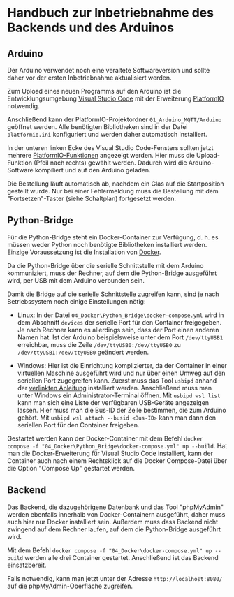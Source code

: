 # Handbuch zur Inbetriebnahme des Backends und des Arduinos

## Arduino

Der Arduino verwendet noch eine veraltete Softwareversion und sollte daher vor der ersten Inbetriebnahme aktualisiert werden.

Zum Upload eines neuen Programms auf den Arduino ist die Entwicklungsumgebung [Visual Studio Code](https://code.visualstudio.com/) mit der Erweiterung [PlatformIO](https://docs.platformio.org/en/latest/integration/ide/vscode.html#installation) notwendig.

Anschließend kann der PlatformIO-Projektordner `01_Arduino_MQTT/Arduino` geöffnet werden. Alle benötigten Bibliotheken sind in der Datei `platformio.ini` konfiguriert und werden daher automatisch installiert.

In der unteren linken Ecke des Visual Studio Code-Fensters sollten jetzt mehrere [PlatformIO-Funktionen](https://docs.platformio.org/en/latest/integration/ide/vscode.html#platformio-toolbar) angezeigt werden. Hier muss die Upload-Funktion (Pfeil nach rechts) gewählt werden. Dadurch wird die Arduino-Software kompiliert und auf den Arduino geladen.

Die Bestellung läuft automatisch ab, nachdem ein Glas auf die Startposition gestellt wurde. Nur bei einer Fehlermeldung muss die Bestellung mit dem "Fortsetzen"-Taster (siehe Schaltplan) fortgesetzt werden.

## Python-Bridge

Für die Python-Bridge steht ein Docker-Container zur Verfügung, d. h. es müssen weder Python noch benötigte Bibliotheken installiert werden. Einzige Voraussetzung ist die Installation von [Docker](https://www.docker.com/).

Da die Python-Bridge über die serielle Schnittstelle mit dem Arduino kommuniziert, muss der Rechner, auf dem die Python-Bridge ausgeführt wird, per USB mit dem Arduino verbunden sein.

Damit die Bridge auf die serielle Schnittstelle zugreifen kann, sind je nach Betriebssystem noch einige Einstellungen nötig:

- Linux: In der Datei `04_Docker\Python_Bridge\docker-compose.yml` wird in dem Abschnitt `devices` der serielle Port für den Container freigegeben. Je nach Rechner kann es allerdings sein, dass der Port einen anderen Namen hat. Ist der Arduino beispielsweise unter dem Port `/dev/ttyUSB1` erreichbar, muss die Zeile `/dev/ttyUSB0:/dev/ttyUSB0` zu `/dev/ttyUSB1:/dev/ttyUSB0` geändert werden.

- Windows: Hier ist die Einrichtung komplizierter, da der Container in einer virtuellen Maschine ausgeführt wird und nur über einen Umweg auf den seriellen Port zugegreifen kann. Zuerst muss das Tool `usbipd` anhand der [verlinkten Anleitung](https://learn.microsoft.com/en-us/windows/wsl/connect-usb) installiert werden. Anschließend muss man unter Windows ein Administrator-Terminal öffnen. Mit `usbipd wsl list` kann man sich eine Liste der verfügbaren USB-Geräte angezeigen lassen. Hier muss man die Bus-ID der Zeile bestimmen, die zum Arduino gehört. Mit `usbipd wsl attach --busid <Bus-ID>` kann man dann den seriellen Port für den Container freigeben.

Gestartet werden kann der Docker-Container mit dem Befehl `docker compose -f "04_Docker\Python_Bridge\docker-compose.yml" up --build`. Hat man die Docker-Erweiterung für Visual Studio Code installiert, kann der Container auch nach einem Rechtsklick auf die Docker Compose-Datei über die Option "Compose Up" gestartet werden.

## Backend

Das Backend, die dazugehörigene Datenbank und das Tool "phpMyAdmin" werden ebenfalls innerhalb von Docker-Containern ausgeführt, daher muss auch hier nur Docker installiert sein. Außerdem muss dass Backend nicht zwingend auf dem Rechner laufen, auf dem die Python-Bridge ausgeführt wird.

Mit dem Befehl `docker compose -f "04_Docker\docker-compose.yml" up --build` werden alle drei Container gestartet. Anschließend ist das Backend einsatzbereit.

Falls notwendig, kann man jetzt unter der Adresse `http://localhost:8080/` auf die phpMyAdmin-Oberfläche zugreifen.
